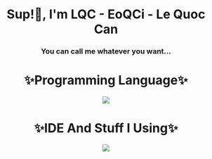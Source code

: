 <h1 align="center">Sup!👋, I'm LQC - EoQCi - Le Quoc Can</h1>
<h3 align="center">You can call me whatever you want...</h3>


<h1 align="center">✨Programming Language✨</h1>

<p align="center">
  <a href="https://skillicons.dev">
      <img src="https://skillicons.dev/icons?i=cs,go,js,ts,lua" />
  </a>
</p>

<h1 align="center">✨IDE And Stuff I Using✨</h1>

<p align="center">
  <a href="https://skillicons.dev">
      <img src="https://skillicons.dev/icons?i=vscode,neovim,mongodb,postgres,redis,aws,cloudflare,vercel,docker" />
  </a>
</p>

